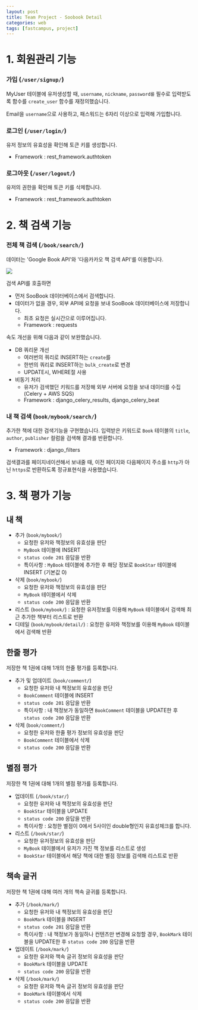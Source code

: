 ```yaml
---
layout: post
title: Team Project - Soobook Detail
categories: web
tags: [fastcampus, project]
---
```



# 1. 회원관리 기능
### 가입 (`/user/signup/`)
MyUser 테이블에 유저생성할 때, `username`, `nickname`, `password를` 필수로 입력받도록 함수를 `create_user` 함수를 재정의했습니다.

Email을 `username`으로 사용하고, 패스워드는 6자리 이상으로 입력해 가입합니다.

### 로그인 (`/user/login/`)
유저 정보의 유효성을 확인해 토큰 키를 생성합니다.
- Framework : rest_framework.authtoken


### 로그아웃 (`/user/logout/`)
유저의 권한을 확인해 토큰 키를 삭제합니다.
- Framework : rest_framework.authtoken

# 2. 책 검색 기능

### 전체 책 검색 (`/book/search/`)
데이터는 'Google Book API'와 '다음카카오 책 검색 API'를 이용합니다.


![](https://pinstinct.gitbooks.io/soobook-api/content/assets/soobook%20db.png)

검색 API를 호출하면
- 먼저 SooBook 데이터베이스에서 검색합니다.
- 데이터가 없을 경우, 외부 API에 요청을 보내 SooBook 데이터베이스에 저장합니다.
  - 최초 요청은 실시간으로 이루어집니다.
  - Framework : requests

속도 개선을 위해 다음과 같이 보완했습니다.
  - DB 쿼리문 개선
    - 여러번의 쿼리로 INSERT하는 `create`를
    - 한번의 쿼리로 INSERT하는 `bulk_create`로 변경
    - UPDATE시, WHERE절 사용
  - 비동기 처리
    - 유저가 검색했던 키워드를 저장해 외부 서버에 요청을 보내 데이터를 수집 (Celery + AWS SQS)
    - Framework : django_celery_results, django_celery_beat


### 내 책 검색 (`book/mybook/search/`)
추가한 책에 대한 검색기능을 구현했습니다. 입력받은 키워드로 `Book` 테이블의 `title`, `author`, `publisher` 컬럼을 검색해 결과를 반환합니다.
- Framework : django_filters

검색결과를 페이지네이션해서 보내줄 때, 이전 페이지와 다음페이지 주소를 `http`가 아닌 `https`로 반환하도록 정규표현식을 사용했습니다.


# 3. 책 평가 기능
## 내 책
- 추가 (`book/mybook/`)
  - 요청한 유저와 책정보의 유효성을 판단
  - `MyBook` 테이블에 INSERT
  - `status code 201` 응답을 반환
  - 특이사항 : `MyBook` 테이블에 추가한 후 해당 정보로 `BookStar` 테이블에 INSERT (기본값 0)
- 삭제 (`book/mybook/`)
  - 요청한 유저와 책정보의 유효성을 판단
  - `MyBook` 테이블에서 삭제
  - `status code 200` 응답을 반환
- 리스트 (`book/mybook/`) : 요청한 유저정보를 이용해 `MyBook` 테이블에서 검색해 최근 추가한 책부터 리스트로 반환
- 디테일 (`book/mybook/detail/`) : 요청한 유저와 책정보를 이용해 `MyBook` 테이블에서 검색해 반환


## 한줄 평가
저장한 책 1권에 대해 1개의 한줄 평가를 등록합니다.
- 추가 및 업데이트 (`book/comment/`)
  - 요청한 유저와 내 책정보의 유효성을 판단
  - `BookComment` 테이블에 INSERT
  - `status code 201` 응답을 반환
  - 특이사항 : 내 책정보가 동일하면 `BookComment` 테이블을 UPDATE한 후 `status code 200` 응답을 반환
- 삭제 (`book/comment/`)
  - 요청한 유저와 한줄 평가 정보의 유효성을 판단
  - `BookComment` 테이블에서 삭제
  - `status code 200` 응답을 반환

## 별점 평가
저장한 책 1권에 대해 1개의 별점 평가를 등록합니다.
- 업데이트 (`/book/star/`)
  - 요청한 유저와 내 책정보의 유효성을 판단
  - `BookStar` 테이블을 UPDATE
  - `status code 200` 응답을 반환
  - 특이사항 : 요청한 별점이 0에서 5사이인 double형인지 유효성체크를 합니다.
- 리스트 (`/book/star/`)
  - 요청한 유저정보의 유효성을 판단
  - `MyBook` 테이블에서 유저가 가진 책 정보를 리스트로 생성
  - `BookStar` 테이블에서 해당 책에 대한 별점 정보를 검색해 리스트로 반환

## 책속 글귀
저장한 책 1권에 대해 여러 개의 책속 글귀를 등록합니다.
- 추가 (`/book/mark/`)
  - 요청한 유저와 내 책정보의 유효성을 판단
  - `BookMark` 테이블을 INSERT
  - `status code 201` 응답을 반환
  - 특이사항 : 내 책정보가 동일하나 컨텐츠만 변경해 요청할 경우, `BookMark` 테이블을 UPDATE한 후 `status code 200` 응답을 반환
- 업데이트 (`/book/mark/`)
  - 요청한 유저와 책속 글귀 정보의 유효성을 판단
  - `BookMark` 테이블을 UPDATE
  - `status code 200` 응답을 반환
- 삭제 (`/book/mark/`)
  - 요청한 유저와 책속 글귀 정보의 유효성을 판단
  - `BookMark` 테이블에서 삭제
  - `status code 200` 응답을 반환
